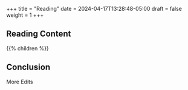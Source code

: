 +++
title = "Reading"
date = 2024-04-17T13:28:48-05:00
draft = false
weight = 1
+++

## Reading Content

{{% children %}}



## Conclusion

More Edits
